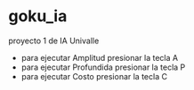 # goku_ia
proyecto 1  de IA Univalle

- para ejecutar Amplitud presionar la tecla A 
- para ejecutar Profundida presionar la tecla P 
- para ejecutar Costo presionar la tecla C
